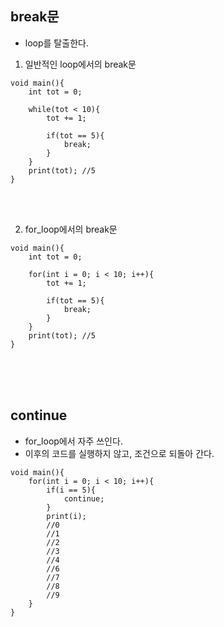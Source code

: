 ## break문
- loop를 탈출한다.

1. 일반적인 loop에서의 break문
```
void main(){
    int tot = 0;
    
    while(tot < 10){
        tot += 1;
        
        if(tot == 5){
            break;
        }
    }
    print(tot); //5
}
```
<br><br>

2. for_loop에서의 break문
```
void main(){
    int tot = 0;
    
    for(int i = 0; i < 10; i++){
        tot += 1;
        
        if(tot == 5){
            break;
        }
    }
    print(tot); //5
}
```

<br><br><br>

## continue
- for_loop에서 자주 쓰인다.
- 이후의 코드를 실행하지 않고, 조건으로 되돌아 간다.
```
void main(){
    for(int i = 0; i < 10; i++){
        if(i == 5){
            continue;
        }
        print(i);
        //0
        //1
        //2
        //3
        //4
        //6
        //7
        //8
        //9
    }
}
```